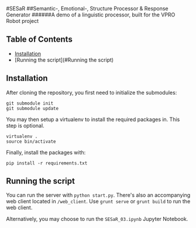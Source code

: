 #SESaR
##Semantic-, Emotional-, Structure Processor & Response Generator
######A demo of a linguistic processor, built for the VPRO Robot project

## Table of Contents
- [Installation](#installation)
- [Running the script](#Running the script)

## Installation
After cloning the repository, you first need to initialize the submodules:
```
git submodule init
git submodule update
```

You may then setup a virtualenv to install the required packages in. This step is optional.
```
virtualenv .
source bin/activate
```

Finally, install the packages with:
```
pip install -r requirements.txt
```

## Running the script
You can run the server with `python start.py`. There's also an accompanying web client located in `/web_client`. Use `grunt serve` or `grunt build` to run the web client.

Alternatively, you may choose to run the `SESaR_03.ipynb` Jupyter Notebook.
